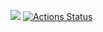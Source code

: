 <a href="https://codeclimate.com/github/codeclimate/codeclimate/maintainability"><img src="https://api.codeclimate.com/v1/badges/a99a88d28ad37a79dbf6/maintainability" /></a>
[![Actions Status](https://github.com/IvanP86/php-project-lvl1/workflows/myactions/badge.svg)](https://github.com/IvanP86/php-project-lvl1/actions)